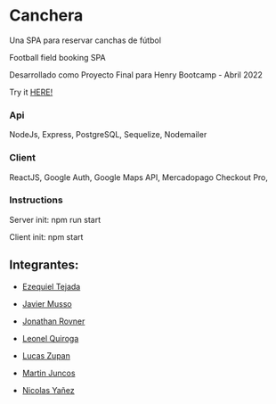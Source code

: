 <h1>Canchera</h1>

<p>Una SPA para reservar canchas de fútbol</p>
<p>Football field booking SPA</p>
<P>Desarrollado como Proyecto Final para Henry Bootcamp - Abril 2022</p>

<p>Try it <a href="https://canchera.vercel.app" target="_blank">HERE!</a></p> 

<h3>Api</h3>
<p>NodeJs, Express, PostgreSQL, Sequelize, Nodemailer</p>

<h3>Client</h3>
<p>ReactJS, Google Auth, Google Maps API, Mercadopago Checkout Pro, </p>

<h3>Instructions</h3>

<p>Server init: npm run start</p>
<p>Client init: npm start</p>


<h2>Integrantes:</h2>

- <a href='https://github.com/EzeTP'>Ezequiel Tejada</a>

- <a href='https://github.com/JavierMusso'>Javier Musso</a>

- <a href='https://github.com/jonrovner'>Jonathan Rovner</a>

- <a href='https://github.com/leo10-kz'>Leonel Quiroga</a>

- <a href='https://github.com/LucasZupan'>Lucas Zupan</a>

- <a href='https://github.com/martinjuncos'>Martin Juncos</a>

- <a href='https://github.com/NicoYanez9621'>Nicolas Yañez</a>
